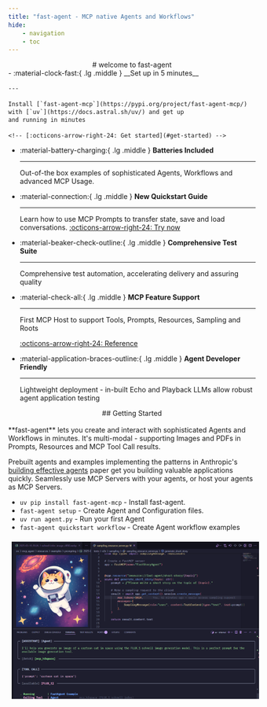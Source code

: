 ```yaml
---
title: "fast-agent - MCP native Agents and Workflows"
hide:
    - navigation
    - toc
---
```

<center>
# welcome to fast-agent
</center>

<div class="grid cards" markdown>
-   :material-clock-fast:{ .lg .middle } __Set up in 5 minutes__

    ---

    Install [`fast-agent-mcp`](https://pypi.org/project/fast-agent-mcp/) with [`uv`](https://docs.astral.sh/uv/) and get up
    and running in minutes

    <!-- [:octicons-arrow-right-24: Get started](#get-started) -->


-   :material-battery-charging:{ .lg .middle } __Batteries Included__

    ---

    Out-of-the box examples of sophisticated Agents, Workflows and advanced MCP Usage.

-   :material-connection:{ .lg .middle } __New Quickstart Guide__

    ---

    Learn how to use MCP Prompts to transfer state, save and load conversations. 
    [:octicons-arrow-right-24: Try now](./mcp/state_transfer.md)

-   :material-beaker-check-outline:{ .lg .middle } __Comprehensive Test Suite__

    ---

    Comprehensive test automation, accelerating delivery and assuring quality


-   :material-check-all:{ .lg .middle } __MCP Feature Support__

    ---

    First MCP Host to support Tools, Prompts, Resources, Sampling and Roots

    [:octicons-arrow-right-24: Reference](mcp/index.md)

-   :material-application-braces-outline:{ .lg .middle } __Agent Developer Friendly__

    ---

    Lightweight deployment - in-built Echo and Playback LLMs allow robust agent application testing






</div>

<center>
## Getting Started
</center>
<br />
<div class="grid" markdown>
<div align="top" markdown>
**fast-agent** lets you create and interact with sophisticated Agents and Workflows in minutes. It's multi-modal - supporting Images and PDFs in Prompts, Resources and MCP Tool Call results.  

Prebuilt agents and examples implementing the patterns in Anthropic's [building effective agents](https://www.anthropic.com/engineering/building-effective-agents) paper get you building valuable applications quickly. Seamlessly use MCP Servers with your agents, or host your agents as MCP Servers.

* `uv pip install fast-agent-mcp` - Install fast-agent.
* `fast-agent setup` - Create Agent and Configuration files.
* `uv run agent.py` - Run your first Agent
* `fast-agent quickstart workflow` - Create Agent workflow examples
</div>
<div markdown>
<!--[Welcome Image](welcome_small.png)-->
<img src="welcome_small.png" style="padding: 0.5em;" />
</div>
</div>





